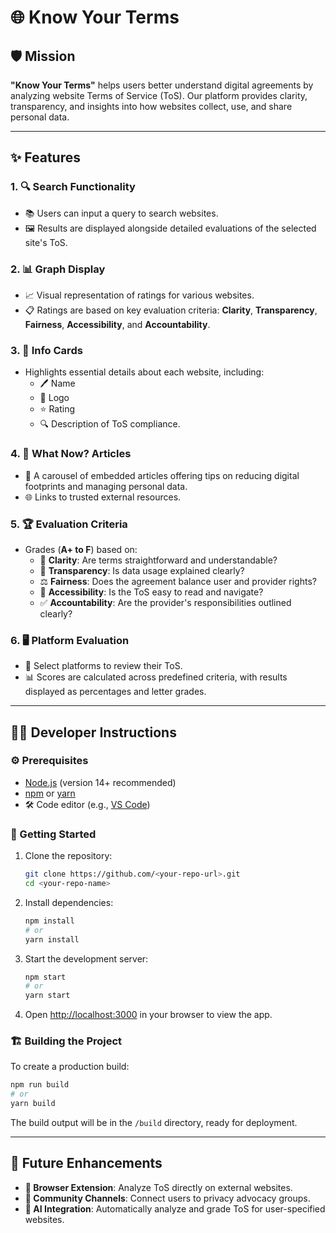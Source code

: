 # 🌐 Know Your Terms

## 🛡️ Mission
**"Know Your Terms"** helps users better understand digital agreements by analyzing website Terms of Service (ToS). Our platform provides clarity, transparency, and insights into how websites collect, use, and share personal data.

---

## ✨ Features
### 1. 🔍 **Search Functionality**
   - 📚 Users can input a query to search websites.
   - 🖼️ Results are displayed alongside detailed evaluations of the selected site's ToS.

### 2. 📊 **Graph Display**
   - 📈 Visual representation of ratings for various websites.
   - 📋 Ratings are based on key evaluation criteria: **Clarity**, **Transparency**, **Fairness**, **Accessibility**, and **Accountability**.

### 3. 📝 **Info Cards**
   - Highlights essential details about each website, including:
     - 🖊️ Name
     - 🎨 Logo
     - ⭐ Rating
     - 🔍 Description of ToS compliance.

### 4. 📜 **What Now? Articles**
   - 📰 A carousel of embedded articles offering tips on reducing digital footprints and managing personal data.
   - 🌐 Links to trusted external resources.

### 5. 🏆 **Evaluation Criteria**
   - Grades (**A+ to F**) based on:
     - 🧐 **Clarity**: Are terms straightforward and understandable?
     - 🔎 **Transparency**: Is data usage explained clearly?
     - ⚖️ **Fairness**: Does the agreement balance user and provider rights?
     - 📖 **Accessibility**: Is the ToS easy to read and navigate?
     - ✅ **Accountability**: Are the provider's responsibilities outlined clearly?

### 6. 🖥️ **Platform Evaluation**
   - 🎯 Select platforms to review their ToS.
   - 📊 Scores are calculated across predefined criteria, with results displayed as percentages and letter grades.

---

## 👩‍💻 Developer Instructions
### ⚙️ Prerequisites
- [Node.js](https://nodejs.org/) (version 14+ recommended)
- [npm](https://www.npmjs.com/) or [yarn](https://yarnpkg.com/)
- 🛠️ Code editor (e.g., [VS Code](https://code.visualstudio.com/))

### 🚀 Getting Started
1. Clone the repository:
   ```bash
   git clone https://github.com/<your-repo-url>.git
   cd <your-repo-name>
   ```

2. Install dependencies:
   ```bash
   npm install
   # or
   yarn install
   ```

3. Start the development server:
   ```bash
   npm start
   # or
   yarn start
   ```

4. Open [http://localhost:3000](http://localhost:3000) in your browser to view the app.

### 🏗️ Building the Project
To create a production build:
```bash
npm run build
# or
yarn build
```

The build output will be in the `/build` directory, ready for deployment.

---

## 🌟 Future Enhancements
- **🔗 Browser Extension**: Analyze ToS directly on external websites.
- **🤝 Community Channels**: Connect users to privacy advocacy groups.
- **🤖 AI Integration**: Automatically analyze and grade ToS for user-specified websites.


